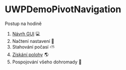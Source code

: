 # UWPDemoPivotNavigation

Postup na hodině

1.  [Návrh GUI](https://github.com/mp3artin/UWPDemoPivotNavigation/wiki/N%C3%A1vrh-UI) :computer:
2.  Načtení nastavení  :wrench:
3.  Stahování počasí  :partly_sunny:
4.  [Získání polohy](https://github.com/mp3artin/UWPDemoPivotNavigation/wiki/Z%C3%ADsk%C3%A1n%C3%AD-polohy) :earth_americas:
5.  Pospojování všeho dohromady  :dizzy:
